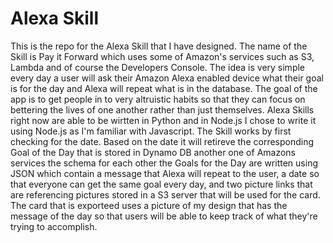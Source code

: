 # Alexa Skill

This is the repo for the Alexa Skill that I have designed. The name of the Skill is Pay it Forward which uses some of Amazon's services such as S3, Lambda and of course the Developers Console. The idea is very simple every day a user will ask their Amazon Alexa enabled device what their goal is for the day and Alexa will repeat what is in the database. The goal of the app is to get people in to very altruistic habits so that they can focus on bettering the lives of one another rather than just themselves. Alexa Skills right now are able to be wirtten in Python and in Node.js I chose to write it using Node.js as I'm familiar with Javascript. The Skill works by first checking for the date. Based on the date it will retireve the corresponding Goal of the Day that is stored in Dynamo DB another one of Amazons services the schema for each other the Goals for the Day are written using JSON which contain a message that Alexa will repeat to the user, a date so that everyone can get the same goal every day, and two picture links that are referencing pictures stored in a S3 server that will be used for the card. The card that is exporteed uses a picture of my design that has the message of the day so that users will be able to keep track of what they're trying to accomplish.
